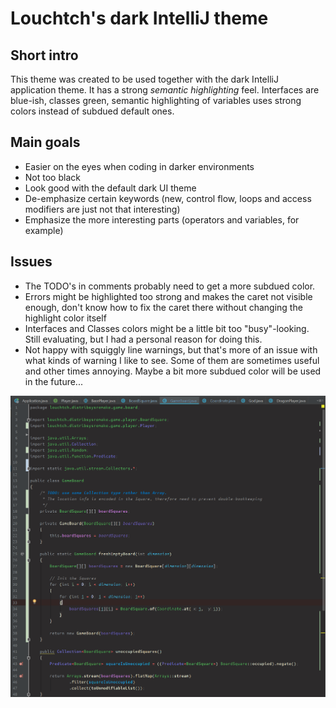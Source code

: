 # Louchtch's dark IntelliJ theme

## Short intro

This theme was created to be used together with the dark IntelliJ application theme. It has a strong *semantic highlighting* feel. Interfaces are blue-ish, classes green, semantic highlighting of variables uses strong colors instead of subdued default ones.

## Main goals

- Easier on the eyes when coding in darker environments
- Not too black
- Look good with the default dark UI theme
- De-emphasize certain keywords (new, control flow, loops and access modifiers are just not that interesting)
- Emphasize the more interesting parts (operators and variables, for example)

## Issues

- The TODO's in comments probably need to get a more subdued color.
- Errors might be highlighted too strong and makes the caret not visible enough, don't know how to fix the caret there without changing the highlight color itself
- Interfaces and Classes colors might be a little bit too "busy"-looking. Still evaluating, but I had a personal reason for doing this.
- Not happy with squiggly line warnings, but that's more of an issue with what kinds of warning I like to see. Some of them are sometimes useful and other times annoying. Maybe a bit more subdued color will be used in the future...

![Screenshot of theme (v1)](IntelliJ-theme.PNG)